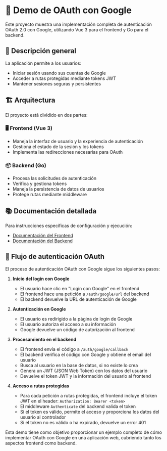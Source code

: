 # 🔐 Demo de OAuth con Google

Este proyecto muestra una implementación completa de autenticación OAuth 2.0 con Google, utilizando Vue 3 para el frontend y Go para el backend.

## 📝 Descripción general

La aplicación permite a los usuarios:
- Iniciar sesión usando sus cuentas de Google
- Acceder a rutas protegidas mediante tokens JWT
- Mantener sesiones seguras y persistentes

## 🏗️ Arquitectura

El proyecto está dividido en dos partes:

### 🖥️ Frontend (Vue 3)
- Maneja la interfaz de usuario y la experiencia de autenticación
- Gestiona el estado de la sesión y los tokens
- Implementa las redirecciones necesarias para OAuth

### 📦 Backend (Go) 
- Procesa las solicitudes de autenticación
- Verifica y gestiona tokens
- Maneja la persistencia de datos de usuarios
- Protege rutas mediante middleware

## 📚 Documentación detallada

Para instrucciones específicas de configuración y ejecución:

- [Documentación del Frontend](./frontend/README.md)
- [Documentación del Backend](./backend/README.md)


## 🔄 Flujo de autenticación OAuth

El proceso de autenticación OAuth con Google sigue los siguientes pasos:

1. **Inicio del login con Google**
   - El usuario hace clic en "Login con Google" en el frontend
   - El frontend hace una petición a `/auth/google/url` del backend
   - El backend devuelve la URL de autenticación de Google

2. **Autenticación en Google**
   - El usuario es redirigido a la página de login de Google
   - El usuario autoriza el acceso a su información
   - Google devuelve un código de autorización al frontend

3. **Procesamiento en el backend**
   - El frontend envía el código a `/auth/google/callback`
   - El backend verifica el código con Google y obtiene el email del usuario
   - Busca al usuario en la base de datos, si no existe lo crea
   - Genera un JWT (JSON Web Token) con los datos del usuario
   - Devuelve el token JWT y la información del usuario al frontend

4. **Acceso a rutas protegidas**
   - Para cada petición a rutas protegidas, el frontend incluye el token JWT en el header: `Authorization: Bearer <token>`
   - El middleware `Authenticate` del backend valida el token
   - Si el token es válido, permite el acceso y proporciona los datos del usuario al controlador
   - Si el token no es válido o ha expirado, devuelve un error 401

Esta demo tiene como objetivo proporcionar un ejemplo completo de cómo implementar OAuth con Google en una aplicación web, cubriendo tanto los aspectos frontend como backend.


